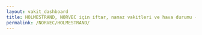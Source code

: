 ```yaml
---
layout: vakit_dashboard
title: HOLMESTRAND, NORVEC için iftar, namaz vakitleri ve hava durumu - ilçe/eyalet seç
permalink: /NORVEC/HOLMESTRAND/
---
```


<script type="text/javascript">
  var GLOBAL_COUNTRY = 'NORVEC';
  var GLOBAL_CITY = 'HOLMESTRAND';
  var GLOBAL_STATE = '';
  var lat = 72;
  var lon = 21;
</script>
